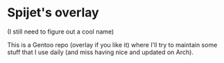 # Spijet's overlay
(I still need to figure out a cool name)

This is a Gentoo repo (overlay if you like it) where I'll try to maintain some stuff that I use daily (and miss having nice and updated on Arch).

